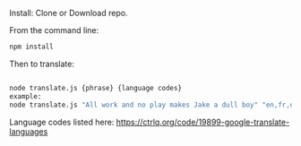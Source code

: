 Install:
Clone or Download repo.

From the command line:
```bash
npm install 
```

Then to translate:
```bash

node translate.js {phrase} {language codes}
example:
node translate.js "All work and no play makes Jake a dull boy" "en,fr,de,nl,ja,en"
```


Language codes listed here:
https://ctrlq.org/code/19899-google-translate-languages
